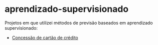 # aprendizado-supervisionado
Projetos em que utilizei métodos de previsão baseados em aprendizado supervisionado:

- <a href="https://medium.com/camilawaltrick">Concessão de cartão de crédito</a>

